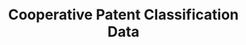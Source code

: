 ---
bigquery: https://console.cloud.google.com/bigquery?p=patents-public-data&d=cpc&page=dataset
citation: '“Cooperative Patent Classification” by the EPO and USPTO, for public use. '
contributors: EPO, USPTO
cost: None
description: Cooperative Patent Classification Data contains the scheme and definitions
  of the Cooperative Patent Classification system for classifying patent documents.
  The CPC is the result of a partnership between the EPO and the USPTO in their joint
  effort to develop a common, internationally compatible classification system for
  technical documents, in particular patent publications, which will be used by both
  offices in the patent granting process
documentation: https://www.cooperativepatentclassification.org/cpcSchemeAndDefinitions
last_edit: 04/11/2022, 09:45:20
location: https://www.cooperativepatentclassification.org/index
maintained_by: USPTO, EPO
schema_fields:
- title_full
- child_groups
- parents
- title_part
- residualReferences
- applicationReferences
- notAllocatable
- titlePart
- informative_references
- sizeCache
- titleFull
- not_allocatable
- ipc_concordant
- limitingReferences
- residual_references
- symbol
- date_revised
- glossary
- level
- breakdownCode
- dateRevised
- ipcConcordant
- limiting_references
- children
- application_references
- breakdown_code
- definition
- informativeReferences
- childGroups
- synonyms
- additional_only
- status
shortname: cooperative_patent_classification
tags:
- patents
- science
title: Cooperative Patent Classification Data
uuid: 984374a7-16e9-4b35-9445-458daceb01bf
---